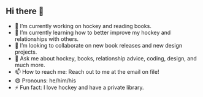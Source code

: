 ## Hi there 👋

- 🔭 I’m currently working on hockey and reading books.
- 🌱 I’m currently learning how to better improve my hockey and relationships with others.
- 👯 I’m looking to collaborate on new book releases and new design projects.
- 💬 Ask me about hockey, books, relationship advice, coding, design, and much more.
- 📫 How to reach me: Reach out to me at the email on file!
- 😄 Pronouns: he/him/his
- ⚡ Fun fact: I love hockey and have a private library.
